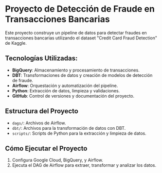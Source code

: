 # Proyecto de Detección de Fraude en Transacciones Bancarias

Este proyecto construye un pipeline de datos para detectar fraudes en transacciones bancarias utilizando el dataset "Credit Card Fraud Detection" de Kaggle.

## Tecnologías Utilizadas:
- **BigQuery**: Almacenamiento y procesamiento de transacciones.
- **DBT**: Transformaciones de datos y creación de modelos de detección de fraude.
- **Airflow**: Orquestación y automatización del pipeline.
- **Python**: Extracción de datos, limpieza y validaciones.
- **GitHub**: Control de versiones y documentación del proyecto.

## Estructura del Proyecto
- `dags/`: Archivos de Airflow.
- `dbt/`: Archivos para la transformación de datos con DBT.
- `scripts/`: Scripts de Python para la extracción y limpieza de datos.

## Cómo Ejecutar el Proyecto
1. Configura Google Cloud, BigQuery, y Airflow.
2. Ejecuta el DAG de Airflow para extraer, transformar y analizar los datos.
